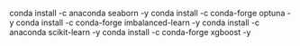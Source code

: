 conda install -c anaconda seaborn -y
conda install -c conda-forge optuna -y
conda install -c conda-forge imbalanced-learn -y
conda install -c anaconda scikit-learn -y
conda install -c conda-forge xgboost -y